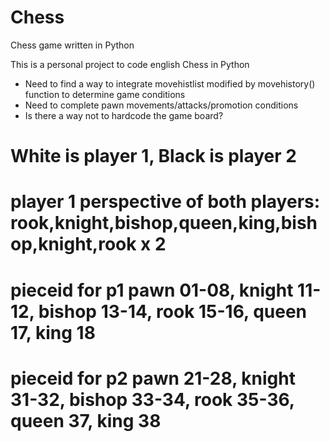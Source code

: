 # Chess
Chess game written in Python

This is a personal project to code english Chess in Python

 - Need to find a way to integrate movehistlist modified by movehistory() function to determine game conditions
 - Need to complete pawn movements/attacks/promotion conditions
 - Is there a way not to hardcode the game board?

# White is player 1, Black is player 2

# player 1 perspective of both players: rook,knight,bishop,queen,king,bishop,knight,rook x 2

# pieceid for p1 pawn 01-08, knight 11-12, bishop 13-14, rook 15-16, queen 17, king 18

# pieceid for p2 pawn 21-28, knight 31-32, bishop 33-34, rook 35-36, queen 37, king 38

